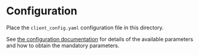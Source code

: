 # Configuration

Place the `client_config.yaml` configuration file in this directory.

See [the configuration documentation](https://docs.walrus.site/usage/setup#configuration) for
details of the available parameters and how to obtain the mandatory parameters.
